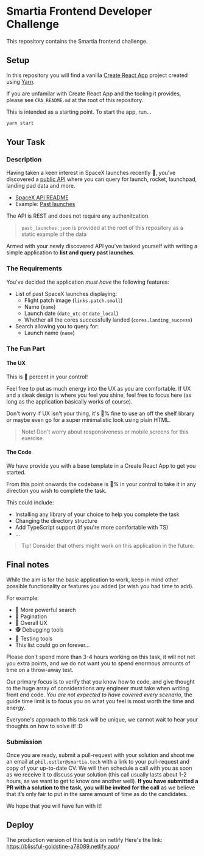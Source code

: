 # Smartia Frontend Developer Challenge

This repository contains the Smartia frontend challenge.

## Setup

In this repository you will find a vanilla [Create React App](https://create-react-app.dev/) project created using [Yarn](https://yarnpkg.com/).

If you are unfamilar with Create React App and the tooling it provides, please see `CRA_README.md` at the root of this repository.

This is intended as a starting point. To start the app, run...

```sh
yarn start
```

## Your Task

### Description

Having taken a keen interest in SpaceX launches recently :rocket:, you've discovered a [public API](https://github.com/r-spacex/SpaceX-API) where you can query for launch, rocket, launchpad, landing pad data and more.

- [SpaceX API README](https://github.com/r-spacex/SpaceX-API/blob/master/docs/v4/README.md)
- Example: [Past launches](https://api.spacexdata.com/v4/launches/past)

The API is REST and does not require any authenitcation.

> `past_launches.json` is provided at the root of this repository as a static example of the data

Armed with your newly discovered API you've tasked yourself with writing a simple application to **list and query past launches**.

### The Requirements

You've decided the application _must have_ the following features:

- List of past SpaceX launches displaying:
  - Flight patch image (`links.patch.small`)
  - Name (`name`)
  - Launch date (`date_utc` or `date_local`)
  - Whether all the cores successfully landed (`cores.landing_success`)
- Search allowing you to query for:
  - Launch name (`name`)

### The Fun Part

#### The UX

This is :100: percent in your control!

Feel free to put as much energy into the UX as you are comfortable. If UX and a sleak design is where you feel you shine, feel free to focus here (as long as the application basically works of course).

Don't worry if UX isn't your thing, it's :100:% fine to use an off the shelf library or maybe even go for a super minimalistic look using plain HTML.

> Note! Don't worry about responsiveness or mobile screens for this exercise.

#### The Code

We have provide you with a base template in a Create React App to get you started.

From this point onwards the codebase is :100:% in your control to take it in any direction you wish to complete the task.

This could include:

- Installing any library of your choice to help you complete the task
- Changing the directory structure
- Add TypeScript support (if you're more comfortable with TS)
- ...

> Tip! Consider that others might work on this application in the future.

## Final notes

While the aim is for the basic application to work, keep in mind other possible functionality or features you added (or wish you had time to add).

For example:

- :muscle: More powerful search
- :page_with_curl: Pagination
- :dizzy: Overall UX
- :detective: Debugging tools
- :test_tube: Testing tools
- This list could go on forever...

Please don't spend more than 3-4 hours working on this task, it will not net you extra points, and we do not want you to spend enormous amounts of time on a throw-away test.

Our primary focus is to verify that you know how to code, and give thought to the huge array of considerations any engineer must take when writing front end code. _You are not expected to have covered every scenario_, the guide time limit is to focus you on what you feel is most worth the time and energy.

Everyone's approach to this task will be unique, we cannot wait to hear your thoughts on how to solve it! :D

### Submission

Once you are ready, submit a pull-request with your solution and shoot me an email at `phil.ostler@smartia.tech` with a link to your pull-request and copy of your up-to-date CV. We will then schedule a call with you as soon as we receive it to discuss your solution (this call usually lasts about 1-2 hours, as we want to get to know one another well). **If you have submitted a PR with a solution to the task, you will be invited for the call** as we believe that it’s only fair to put in the same amount of time as do the candidates.

We hope that you will have fun with it!

## Deploy

The production version of this test is on netlify
Here's the link: https://blissful-goldstine-a78089.netlify.app/
